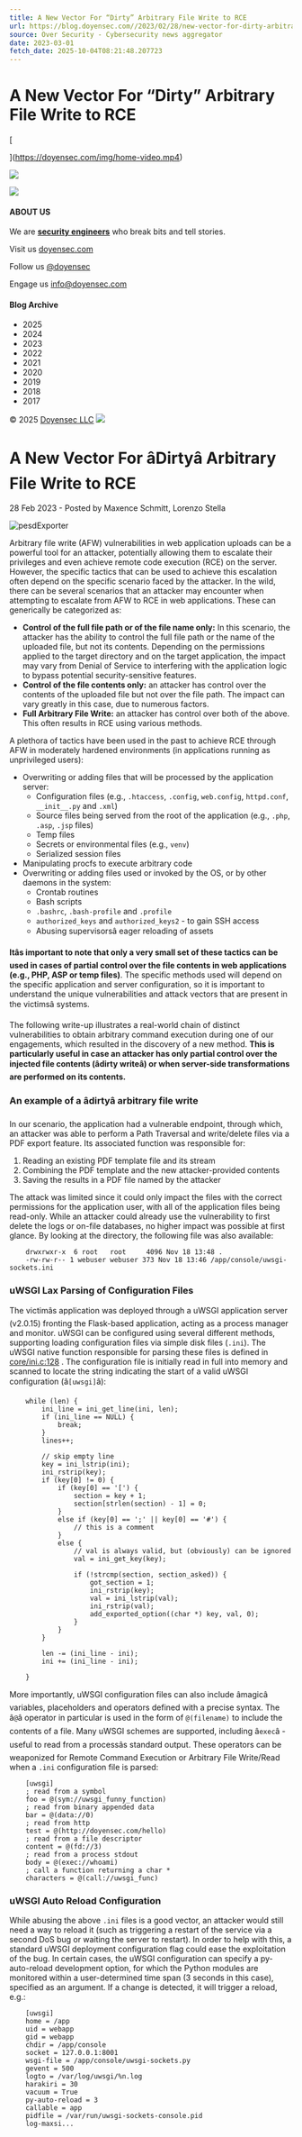 ```yaml
---
title: A New Vector For “Dirty” Arbitrary File Write to RCE
url: https://blog.doyensec.com//2023/02/28/new-vector-for-dirty-arbitrary-file-write-2-rce.html
source: Over Security - Cybersecurity news aggregator
date: 2023-03-01
fetch_date: 2025-10-04T08:21:48.207723
---
```


# A New Vector For “Dirty” Arbitrary File Write to RCE

[

](https://doyensec.com/img/home-video.mp4)

[![](/public/images/doyensec-logo.svg)](/index.html)

[![](/public/images/logo.svg)](/index.html)

#### ABOUT US

We are [**security engineers**](https://doyensec.com) who break bits and tell stories.

Visit us
[doyensec.com](https://doyensec.com)

Follow us
[@doyensec](https://twitter.com/doyensec)

Engage us
info@doyensec.com

#### Blog Archive

* 2025
* 2024
* 2023
* 2022
* 2021
* 2020
* 2019
* 2018
* 2017

© 2025 [Doyensec LLC](https://doyensec.com) [![](/public/images/rss.png)](/atom.xml "RSS")

# A New Vector For âDirtyâ Arbitrary File Write to RCE

28 Feb 2023 - Posted by Maxence Schmitt, Lorenzo Stella

![pesdExporter](../../../public/images/uwsgi-pdf.png)

Arbitrary file write (AFW) vulnerabilities in web application uploads can be a powerful tool for an attacker, potentially allowing them to escalate their privileges and even achieve remote code execution (RCE) on the server. However, the specific tactics that can be used to achieve this escalation often depend on the specific scenario faced by the attacker. In the wild, there can be several scenarios that an attacker may encounter when attempting to escalate from AFW to RCE in web applications. These can generically be categorized as:

* **Control of the full file path or of the file name only:** In this scenario, the attacker has the ability to control the full file path or the name of the uploaded file, but not its contents. Depending on the permissions applied to the target directory and on the target application, the impact may vary from Denial of Service to interfering with the application logic to bypass potential security-sensitive features.
* **Control of the file contents only:** an attacker has control over the contents of the uploaded file but not over the file path. The impact can vary greatly in this case, due to numerous factors.
* **Full Arbitrary File Write:** an attacker has control over both of the above. This often results in RCE using various methods.

A plethora of tactics have been used in the past to achieve RCE through AFW in moderately hardened environments (in applications running as unprivileged users):

* Overwriting or adding files that will be processed by the application server:
  + Configuration files (e.g., `.htaccess`, `.config`, `web.config`, `httpd.conf`, `__init__.py` and `.xml`)
  + Source files being served from the root of the application (e.g., `.php`, `.asp`, `.jsp` files)
  + Temp files
  + Secrets or environmental files (e.g., `venv`)
  + Serialized session files
* Manipulating procfs to execute arbitrary code
* Overwriting or adding files used or invoked by the OS, or by other daemons in the system:
  + Crontab routines
  + Bash scripts
  + `.bashrc`, `.bash-profile` and `.profile`
  + `authorized_keys` and `authorized_keys2` - to gain SSH access
  + Abusing supervisorsâ eager reloading of assets

**Itâs important to note that only a very small set of these tactics can be used in cases of partial control over the file contents in web applications (e.g., PHP, ASP or temp files)**. The specific methods used will depend on the specific application and server configuration, so it is important to understand the unique vulnerabilities and attack vectors that are present in the victimsâ systems.

The following write-up illustrates a real-world chain of distinct vulnerabilities to obtain arbitrary command execution during one of our engagements, which resulted in the discovery of a new method. **This is particularly useful in case an attacker has only partial control over the injected file contents (âdirty writeâ) or when server-side transformations are performed on its contents.**

### An example of a âdirtyâ arbitrary file write

In our scenario, the application had a vulnerable endpoint, through which, an attacker was able to perform a Path Traversal and write/delete files via a PDF export feature. Its associated function was responsible for:

1. Reading an existing PDF template file and its stream
2. Combining the PDF template and the new attacker-provided contents
3. Saving the results in a PDF file named by the attacker

The attack was limited since it could only impact the files with the correct permissions for the application user, with all of the application files being read-only. While an attacker could already use the vulnerability to first delete the logs or on-file databases, no higher impact was possible at first glance. By looking at the directory, the following file was also available:

```
    drwxrwxr-x  6 root   root     4096 Nov 18 13:48 .
    -rw-rw-r-- 1 webuser webuser 373 Nov 18 13:46 /app/console/uwsgi-sockets.ini
```

### uWSGI Lax Parsing of Configuration Files

The victimâs application was deployed through a uWSGI application server (v2.0.15) fronting the Flask-based application, acting as a process manager and monitor. uWSGI can be configured using several different methods, supporting loading configuration files via simple disk files (`.ini`). The uWSGI native function responsible for parsing these files is defined in [core/ini.c:128](https://github.com/unbit/uwsgi/blob/2329e6ec5f2336ba59e39d971de0e7b93f1c59ff/core/ini.c#L128) . The configuration file is initially read in full into memory and scanned to locate the string indicating the start of a valid uWSGI configuration (â`[uwsgi]`â):

```
	while (len) {
		ini_line = ini_get_line(ini, len);
		if (ini_line == NULL) {
			break;
		}
		lines++;

		// skip empty line
		key = ini_lstrip(ini);
		ini_rstrip(key);
		if (key[0] != 0) {
			if (key[0] == '[') {
				section = key + 1;
				section[strlen(section) - 1] = 0;
			}
			else if (key[0] == ';' || key[0] == '#') {
				// this is a comment
			}
			else {
				// val is always valid, but (obviously) can be ignored
				val = ini_get_key(key);

				if (!strcmp(section, section_asked)) {
					got_section = 1;
					ini_rstrip(key);
					val = ini_lstrip(val);
					ini_rstrip(val);
					add_exported_option((char *) key, val, 0);
				}
			}
		}

		len -= (ini_line - ini);
		ini += (ini_line - ini);

	}
```

More importantly, uWSGI configuration files can also include âmagicâ variables, placeholders and operators defined with a precise syntax. The â`@`â operator in particular is used in the form of `@(filename)` to include the contents of a file. Many uWSGI schemes are supported, including â`exec`â - useful to read from a processâs standard output. These operators can be weaponized for Remote Command Execution or Arbitrary File Write/Read when a `.ini` configuration file is parsed:

```
    [uwsgi]
    ; read from a symbol
    foo = @(sym://uwsgi_funny_function)
    ; read from binary appended data
    bar = @(data://0)
    ; read from http
    test = @(http://doyensec.com/hello)
    ; read from a file descriptor
    content = @(fd://3)
    ; read from a process stdout
    body = @(exec://whoami)
    ; call a function returning a char *
    characters = @(call://uwsgi_func)
```

### uWSGI Auto Reload Configuration

While abusing the above `.ini` files is a good vector, an attacker would still need a way to reload it (such as triggering a restart of the service via a second DoS bug or waiting the server to restart). In order to help with this, a standard uWSGI deployment configuration flag could ease the exploitation of the bug. In certain cases, the uWSGI configuration can specify a py-auto-reload development option, for which the Python modules are monitored within a user-determined time span (3 seconds in this case), specified as an argument. If a change is detected, it will trigger a reload, e.g.:

```
    [uwsgi]
    home = /app
    uid = webapp
    gid = webapp
    chdir = /app/console
    socket = 127.0.0.1:8001
    wsgi-file = /app/console/uwsgi-sockets.py
    gevent = 500
    logto = /var/log/uwsgi/%n.log
    harakiri = 30
    vacuum = True
    py-auto-reload = 3
    callable = app
    pidfile = /var/run/uwsgi-sockets-console.pid
    log-maxsi...